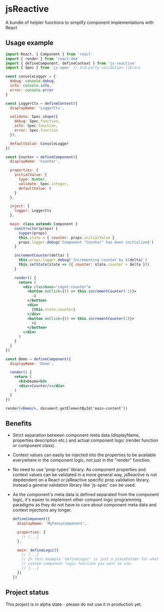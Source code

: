 # jsReactive
A bundle of helpler functions to simplify component implementations with React

## Usage example

```jsx
import React, { Component } from 'react'
import { render } from 'react-dom'
import { defineComponent, defineContext } from 'js-reactive'
import { Spec } from 'js-spec' // 3rd-party validation library

const consoleLogger = {
  debug: console.debug,
  info: console.info,
  error: console.error
}

const LoggerCtx = defineContext({
  displayName: 'LoggerCtx',

  validate: Spec.shape({
    debug: Spec.function,
    info: Spec.function,
    error: Spec.function
  }),

  defaultValue: ConsoleLogger
})

const Counter = defineComponent({
  displayName: 'Counter',

  properties: {
    initialValue: {
      type: Number,
      validate: Spec.integer,
      defaultValue: 0
    }
  },

  inject: {
    logger: LoggerCtx
  },

  main: class extends Component {
    constructor(props) {
      supper(props)
      this.state = { counter: props.initialValue }
      props.logger.debug('Component "Counter" has been initialized')
    }

    incrementCounter(delta) {
      this.props.logger.debug(`Incrementing counter by ${delta}`)
      this.setState(state => ({ counter: state.counter + delta }))
    }

    render() {
      return (
        <div className="cmpnt-counter">
          <button onClick={() => this.incrementCounter(-1)}>
            -1
          </button>
          <div>
            {this.state.counter}
          </div>
          <button onClick={() => this.incrementCounter(1)}>
            +1
          </button>
        </div>
      )
    }
  }
})

const Demo = defineComponent({
  displayName: 'Demo',

  render() {
    return (
      <h3>Deomo<h3>
      <div><Counter/></div>
    )
  }
})

render(<Demo/>, document.getElementById('main-content'))
```

## Benefits

- Strict separation between component meta data (displayName, properties
  description etc.) and actual component logic (render function or component
  class).

- Context values can easily be injected into the properties to be available
  everywhere in the component logic, not just in the "render" function.

- No need to use 'prop-types' library: As component properties and context values
  can be validated in a more general way, jsReactive is not depdendent on a
  React or jsReactive specific prop validation library.
  Instead a general validation library like 'js-spec' can be used. 

- As the component's meta data is defined separated from the component logic, it's
  easier to implement other compont logic programming paradigms as they do not have
  to care about component meta data and context injections any longer.

  ```jsx
  defineComponent({
    displayName: 'MyFancyComponent',

    properties: {
      // [...]
    },

    main: defineLogic({
      // [...]
      // In this example "defineLogic" is just a placeholder for whatever
      // custom component logic function you want to use.
      // [...]
    })  
  })
  ```

## Project status

This project is in alpha state - please do not use it in production yet.
